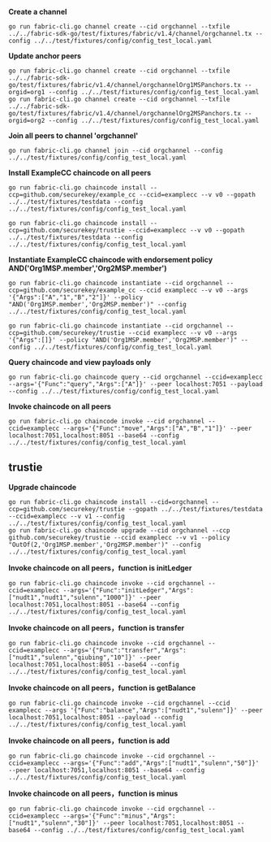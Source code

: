  **Create a channel**

```shell
go run fabric-cli.go channel create --cid orgchannel --txfile ../../fabric-sdk-go/test/fixtures/fabric/v1.4/channel/orgchannel.tx --config ../../test/fixtures/config/config_test_local.yaml
```

**Update anchor peers**

```shell
go run fabric-cli.go channel create --cid orgchannel --txfile ../../fabric-sdk-go/test/fixtures/fabric/v1.4/channel/orgchannelOrg1MSPanchors.tx --orgid=org1 --config ../../test/fixtures/config/config_test_local.yaml
go run fabric-cli.go channel create --cid orgchannel --txfile ../../fabric-sdk-go/test/fixtures/fabric/v1.4/channel/orgchannelOrg2MSPanchors.tx --orgid=org2 --config ../../test/fixtures/config/config_test_local.yaml
```

**Join all peers to channel 'orgchannel'**

```shell
go run fabric-cli.go channel join --cid orgchannel --config ../../test/fixtures/config/config_test_local.yaml
```

**Install ExampleCC chaincode on all peers**

```shell
go run fabric-cli.go chaincode install --ccp=github.com/securekey/example_cc --ccid=examplecc --v v0 --gopath ../../test/fixtures/testdata --config ../../test/fixtures/config/config_test_local.yaml

go run fabric-cli.go chaincode install --ccp=github.com/securekey/trustie --ccid=examplecc --v v0 --gopath ../../test/fixtures/testdata --config ../../test/fixtures/config/config_test_local.yaml
```

**Instantiate ExampleCC chaincode with endorsement policy AND('Org1MSP.member','Org2MSP.member')**

```shell
go run fabric-cli.go chaincode instantiate --cid orgchannel --ccp=github.com/securekey/example_cc --ccid examplecc --v v0 --args '{"Args":["A","1","B","2"]}' --policy "AND('Org1MSP.member','Org2MSP.member')" --config ../../test/fixtures/config/config_test_local.yaml

go run fabric-cli.go chaincode instantiate --cid orgchannel --ccp=github.com/securekey/trustie --ccid examplecc --v v0 --args '{"Args":[]}' --policy "AND('Org1MSP.member','Org2MSP.member')" --config ../../test/fixtures/config/config_test_local.yaml
```

**Query chaincode and view payloads only**

```shell
go run fabric-cli.go chaincode query --cid orgchannel --ccid=examplecc --args='{"Func":"query","Args":["A"]}' --peer localhost:7051 --payload --config ../../test/fixtures/config/config_test_local.yaml
```

**Invoke chaincode on all peers**

```shell
go run fabric-cli.go chaincode invoke --cid orgchannel --ccid=examplecc --args='{"Func":"move","Args":["A","B","1"]}' --peer localhost:7051,localhost:8051 --base64 --config ../../test/fixtures/config/config_test_local.yaml
```

## trustie

**Upgrade chaincode**

```shell
go run fabric-cli.go chaincode install --cid=orgchannel --ccp=github.com/securekey/trustie --gopath ../../test/fixtures/testdata --ccid=examplecc --v v1 --config ../../test/fixtures/config/config_test_local.yaml
go run fabric-cli.go chaincode upgrade --cid orgchannel --ccp github.com/securekey/trustie --ccid examplecc --v v1 --policy "OutOf(2,'Org1MSP.member','Org2MSP.member')" --config ../../test/fixtures/config/config_test_local.yaml
```

**Invoke chaincode on all peers，function is initLedger**

```shell
go run fabric-cli.go chaincode invoke --cid orgchannel --ccid=examplecc --args='{"Func":"initLedger","Args":["nudt1","nudt1","sulenn","1000"]}' --peer localhost:7051,localhost:8051 --base64 --config ../../test/fixtures/config/config_test_local.yaml
```

**Invoke chaincode on all peers，function is transfer**

```shell
go run fabric-cli.go chaincode invoke --cid orgchannel --ccid=examplecc --args='{"Func":"transfer","Args":["nudt1","sulenn","qiubing","10"]}' --peer localhost:7051,localhost:8051 --base64 --config ../../test/fixtures/config/config_test_local.yaml
```

**Invoke chaincode on all peers，function is getBalance**

```shell
go run fabric-cli.go chaincode invoke --cid orgchannel --ccid examplecc --args '{"Func":"balance","Args":["nudt1","sulenn"]}' --peer localhost:7051,localhost:8051 --payload --config ../../test/fixtures/config/config_test_local.yaml
```

**Invoke chaincode on all peers，function is add**

```shell
go run fabric-cli.go chaincode invoke --cid orgchannel --ccid=examplecc --args='{"Func":"add","Args":["nudt1","sulenn","50"]}' --peer localhost:7051,localhost:8051 --base64 --config ../../test/fixtures/config/config_test_local.yaml
```

**Invoke chaincode on all peers，function is minus**

```shell
go run fabric-cli.go chaincode invoke --cid orgchannel --ccid=examplecc --args='{"Func":"minus","Args":["nudt1","sulenn","30"]}' --peer localhost:7051,localhost:8051 --base64 --config ../../test/fixtures/config/config_test_local.yaml
```


